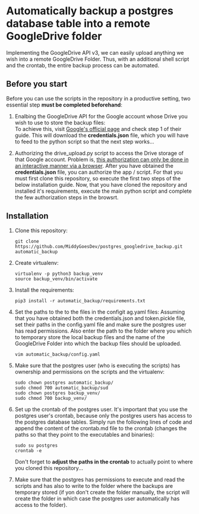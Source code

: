 # Automatically backup a postgres database table into a remote GoogleDrive folder

Implementing the GoogleDrive API v3, we can easily upload anything we wish into a remote GoogleDrive Folder.
Thus, with an additional shell script and the crontab, the entire backup process can be automated. 

## Before you start
Before you can use the scripts in the repository in a productive setting, two essential step **must be completed 
beforehand**:

1. 
    Enalbing the GoogleDrive API for the Google account whose Drive you wish to use to store the backup files: <br>
    To achieve this, visit [Google's official page](https://developers.google.com/drive/api/v3/quickstart/python) and 
    check step 1 of their guide. This will download the **credentials.json** file, which you will have to feed to the python 
    script so that the next step works...

2. 
    Authorizing the drive_upload.py script to access the Drive storage of that Google account. Problem is, [this 
    authorization can only be done in an interactive manner via a browser](https://stackoverflow.com/questions/28078490/google-drive-oauth2-without-browser).
    After you have obtained the **credentials.json** file, you can authorize the app / script. For that you must first 
    clone this repository, so execute the first two steps of the below installation guide.
    Now, that you have cloned the repository and installed it's requirements, execute the main python script and complete the 
    few authorization steps in the browsrt.


## Installation
1. Clone this repository:
    ```
    git clone https://github.com/MiddyGoesDev/postgres_googledrive_backup.git automatic_backup
    ```
    
2. Create virtualenv:
    ```
    virtualenv -p python3 backup_venv
    source backup_venv/bin/activate
    ```

2. Install the requirements:
    ```
    pip3 install -r automatic_backup/requirements.txt
    ```
    
3. Set the paths to the to the files in the configit ag.yaml files:
    Assuming that you have obtained both the credentials.json and token.pickle file, set their paths in the config.yaml file and make sure the postgres user has read permissions. Also enter the path to the folder where you which to temporary store the local backup files and the name of
    the GoogleDrive Folder into which the backup files should be uploaded.
    
    ```
    vim automatic_backup/config.yaml
    ```
    
    
    
5. Make sure that the postgres user (who is executing the scripts) has ownership and permissions on the scripts and the virtualenv:

    ```
    sudo chown postgres automatic_backup/
    sudo chmod 700 automatic_backup/sud
    sudo chown postgres backup_venv/
    sudo chmod 700 backup_venv/
    ```

6. Set up the crontab of the postgres user. It's important that you use the postgres user's crontab, because only the 
    postgres users has access to the postgres database tables. Simply run the following lines of code and append the 
    content of the crontab.md file to the crontab (changes the paths so that they point to the executables and binaries):

    ```
    sudo su postgres
    crontab -e
    ```
    Don't forget to **adjust the paths in the crontab** to actually point to where you cloned this repository...

7. Make sure that the postgres has permissions to execute and read the scripts and has also to write to the folder 
   where the backups are temporary stored (if yon don't create the folder manually, the script will create the folder
   in which case the postgres user automatically has access to the folder). 

   

